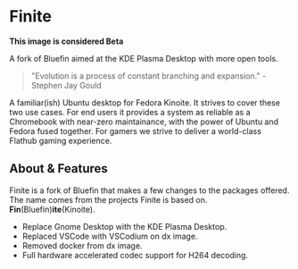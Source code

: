 # Finite
**This image is considered Beta** 

A fork of Bluefin aimed at the KDE Plasma Desktop with more open tools.

> "Evolution is a process of constant branching and expansion." - Stephen Jay Gould

A familiar(ish) Ubuntu desktop for Fedora Kinoite. It strives to cover these two use cases. For end users it provides a system as reliable as a Chromebook with near-zero maintainance, with the power of Ubuntu and Fedora fused together. For gamers we strive to deliver a world-class Flathub gaming experience.

## About & Features

Finite is a fork of Bluefin that makes a few changes to the packages offered. The name comes from the projects Finite is based on. **Fin**(Bluefin)**ite**(Kinoite).

- Replace Gnome Desktop with the KDE Plasma Desktop.
- Replaced VSCode with VSCodium on dx image.
- Removed docker from dx image.
- Full hardware accelerated codec support for H264 decoding.
